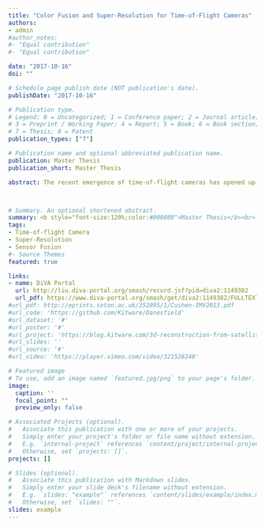 ```yaml
---
title: "Color Fusion and Super-Resolution for Time-of-Flight Cameras"
authors:
- admin
#author_notes:
#- "Equal contribution"
#- "Equal contribution"

date: "2017-10-16"
doi: ""

# Schedule page publish date (NOT publication's date).
publishDate: "2017-10-16"

# Publication type.
# Legend: 0 = Uncategorized; 1 = Conference paper; 2 = Journal article;
# 3 = Preprint / Working Paper; 4 = Report; 5 = Book; 6 = Book section;
# 7 = Thesis; 8 = Patent
publication_types: ["7"]

# Publication name and optional abbreviated publication name.
publication: Master Thesis
publication_short: Master Thesis

abstract: The recent emergence of time-of-flight cameras has opened up new possibilities in the world of computer vision. These compact sensors, capable of recording the depth of a scene in real-time, are very advantageous in many applications, such as scene or object reconstruction. This thesis first addresses the problem of fusing depth data with color images. A complete process to combine a time-of-flight camera with a color camera is described and its accuracy is evaluated. The results show that a satisfying precision is reached and that the step of calibration is very important. The second part of the work consists of applying super-resolution techniques to the time-of-flight camera in order to improve its low resolution. Different types of super-resolution algorithms exist but this thesis focuses on the combination of multiple shifted depth maps. The proposed framework is made of two steps, registration and reconstruction. Different methods for each step are tested and compared according to the improvements reached in term of level of details, sharpness and noise reduction. The results obtained show that Lucas-Kanade performs the best for the registration and that a non-uniform interpolation gives the best results in term of reconstruction. Finally, a few suggestions are made about future work and extensions for our solutions.



# Summary. An optional shortened abstract.
summary: <b style="font-size:120%;color:#008080">Master Thesis</b><br> Evaluation of different super-resolution methods for time-of-flight cameras.
tags:
- Time-of-flight Camera
- Super-Resolution
- Sensor Fusion
#- Source Themes
featured: true

links:
- name: DiVA Portal
  url: http://liu.diva-portal.org/smash/record.jsf?pid=diva2:1149382
  url_pdf: https://www.diva-portal.org/smash/get/diva2:1149382/FULLTEXT01.pdf
#url_pdf: http://eprints.soton.ac.uk/352095/1/Cushen-IMV2013.pdf
#url_code: 'https://github.com/Kitware/Danesfield'
#url_dataset: '#'
#url_poster: '#'
#url_project: 'https://blog.kitware.com/3d-reconstruction-from-satellite-images/'
#url_slides: ''
#url_source: '#'
#url_video: 'https://player.vimeo.com/video/321528248'

# Featured image
# To use, add an image named `featured.jpg/png` to your page's folder. 
image:
  caption: ''
  focal_point: ""
  preview_only: false

# Associated Projects (optional).
#   Associate this publication with one or more of your projects.
#   Simply enter your project's folder or file name without extension.
#   E.g. `internal-project` references `content/project/internal-project/index.md`.
#   Otherwise, set `projects: []`.
projects: []

# Slides (optional).
#   Associate this publication with Markdown slides.
#   Simply enter your slide deck's filename without extension.
#   E.g. `slides: "example"` references `content/slides/example/index.md`.
#   Otherwise, set `slides: ""`.
slides: example
---
```



